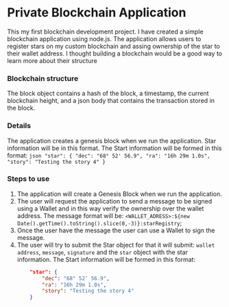 # Private Blockchain Application

This my first blockchain development project. I have created a simple blockchain application using node.js.
The application allows users to register stars on my custom blockchain and assing ownership of the star to their wallet address. I thought building a blockchain would be a good way to learn more about their structure

### Blockchain structure

The block object contains a hash of the block, a timestamp, the current blockchain height, and a json body that contains the transaction stored in the block. 

### Details
The application creates a genesis block when we run the application. 
Star information will be in this format.
    The Start information will be formed in this format:
    ```json
        "star": {
            "dec": "68° 52' 56.9",
            "ra": "16h 29m 1.0s",
            "story": "Testing the story 4"
		}
    ```

### Steps to use 


1. The application will create a Genesis Block when we run the application.
2. The user will request the application to send a message to be signed using a Wallet and in this way verify the ownership over the wallet address. The message format will be: `<WALLET_ADRESS>:${new Date().getTime().toString().slice(0,-3)}:starRegistry`;
3. Once the user have the message the user can use a Wallet to sign the message.
4. The user will try to submit the Star object for that it will submit: `wallet address`, `message`, `signature` and the `star` object with the star information.
    The Start information will be formed in this format:
    ```json
        "star": {
            "dec": "68° 52' 56.9",
            "ra": "16h 29m 1.0s",
            "story": "Testing the story 4"
		}
    ```
